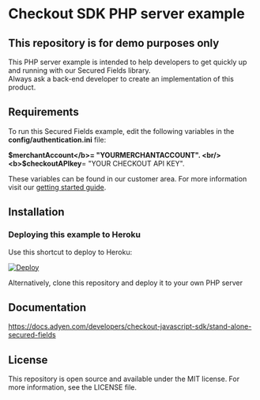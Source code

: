 # Checkout SDK PHP server example

## This repository is for demo purposes only
This PHP server example is intended to help developers to get quickly up and running with our Secured Fields library. <br/>
Always ask a back-end developer to create an implementation of this product.

## Requirements
To run this Secured Fields example, edit the following variables in the <b>config/authentication.ini</b> file:<br/>

<b>$merchantAccount</b>= "YOURMERCHANTACCOUNT". <br/>
<b>$checkoutAPIkey</b>= "YOUR CHECKOUT API KEY". <br/>

These variables can be found in our customer area.
For more information visit our <a href="https://docs.adyen.com/support/getting-started/step-1-create-a-test-account">getting started guide</a>.<br/>

## Installation

### Deploying this example to Heroku

Use this shortcut to deploy to Heroku:

[![Deploy](https://www.herokucdn.com/deploy/button.svg)](https://heroku.com/deploy?template=https://github.com/Adyen/adyen-secured-fields-sample-code)
  
Alternatively, clone this repository and deploy it to your own PHP server

## Documentation

<a href="Adyen Secured Fields">https://docs.adyen.com/developers/checkout-javascript-sdk/stand-alone-secured-fields</a>

## License

This repository is open source and available under the MIT license. For more information, see the LICENSE file.
